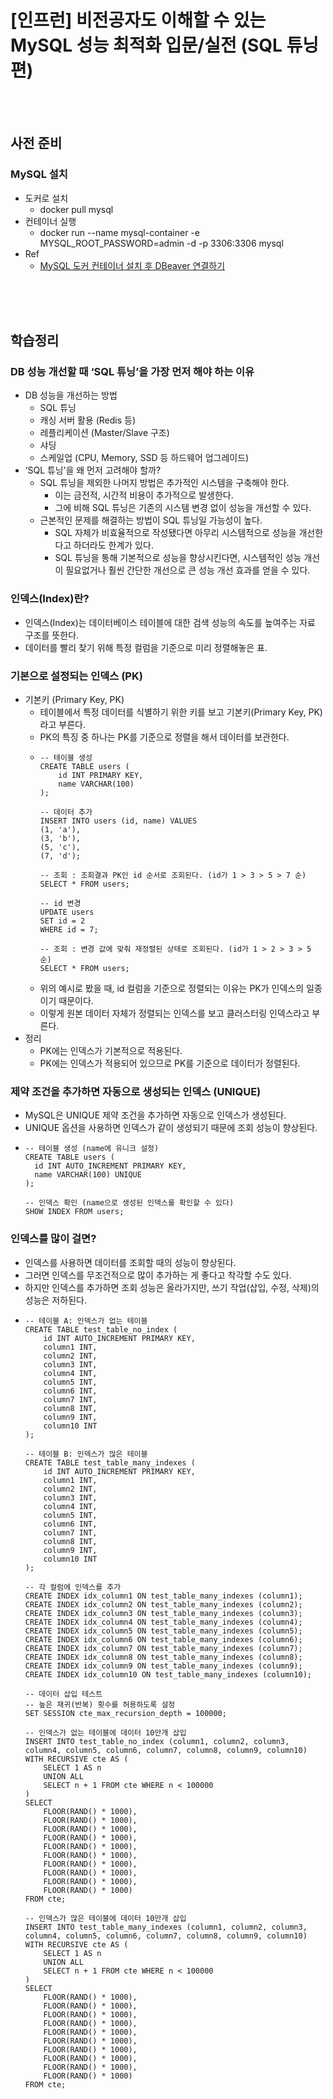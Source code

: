 # [인프런] 비전공자도 이해할 수 있는 MySQL 성능 최적화 입문/실전 (SQL 튜닝편)

<br><br>
## 사전 준비
### MySQL 설치
- 도커로 설치
  - docker pull mysql
- 컨테이너 실행
  - docker run --name mysql-container -e MYSQL_ROOT_PASSWORD=admin -d -p 3306:3306 mysql
- Ref
  - [MySQL 도커 컨테이너 설치 후 DBeaver 연결하기](https://robomoan.medium.com/mysql-%EB%8F%84%EC%BB%A4-%EC%BB%A8%ED%85%8C%EC%9D%B4%EB%84%88-%EC%84%A4%EC%B9%98-%ED%9B%84-dbeaver-%EC%97%B0%EA%B2%B0%ED%95%98%EA%B8%B0-cf945454cf1e)

<br><br><br>

## 학습정리
### DB 성능 개선할 때 ‘SQL 튜닝’을 가장 먼저 해야 하는 이유
- DB 성능을 개선하는 방법
  - SQL 튜닝
  - 캐싱 서버 활용 (Redis 등)
  - 레플리케이션 (Master/Slave 구조)
  - 샤딩
  - 스케일업 (CPU, Memory, SSD 등 하드웨어 업그레이드)
- ‘SQL 튜닝’을 왜 먼저 고려해야 할까?
  - SQL 튜닝을 제외한 나머지 방법은 추가적인 시스템을 구축해야 한다.
    - 이는 금전적, 시간적 비용이 추가적으로 발생한다.
    - 그에 비해 SQL 튜닝은 기존의 시스템 변경 없이 성능을 개선할 수 있다.
  - 근본적인 문제를 해결하는 방법이 SQL 튜닝일 가능성이 높다.
    - SQL 자체가 비효율적으로 작성됐다면 아무리 시스템적으로 성능을 개선한다고 하더라도 한계가 있다.
    - SQL 튜닝을 통해 기본적으로 성능을 향상시킨다면, 시스템적인 성능 개선이 필요없거나 훨씬 간단한 개선으로 큰 성능 개선 효과를 얻을 수 있다. 

### 인덱스(Index)란?
- 인덱스(Index)는 데이터베이스 테이블에 대한 검색 성능의 속도를 높여주는 자료 구조를 뜻한다. 
- 데이터를 빨리 찾기 위해 특정 컬럼을 기준으로 미리 정렬해놓은 표.

### 기본으로 설정되는 인덱스 (PK)
- 기본키 (Primary Key, PK)
  - 테이블에서 특정 데이터를 식별하기 위한 키를 보고 기본키(Primary Key, PK)라고 부른다.
  - PK의 특징 중 하나는 PK를 기준으로 정렬을 해서 데이터를 보관한다.
  - ```
    -- 테이블 생성
    CREATE TABLE users (
        id INT PRIMARY KEY,
        name VARCHAR(100)
    );

    -- 데이터 추가
    INSERT INTO users (id, name) VALUES 
    (1, 'a'),
    (3, 'b'),
    (5, 'c'),
    (7, 'd');

    -- 조회 : 조회결과 PK인 id 순서로 조회된다. (id가 1 > 3 > 5 > 7 순)
    SELECT * FROM users;

    -- id 변경
    UPDATE users
    SET id = 2
    WHERE id = 7;

    -- 조회 : 변경 값에 맞춰 재정렬된 상태로 조회된다. (id가 1 > 2 > 3 > 5 순)
    SELECT * FROM users;
    ```
  - 위의 예시로 봤을 때, id 컬럼을 기준으로 정렬되는 이유는 PK가 인덱스의 일종이기 때문이다.
  - 이렇게 원본 데이터 자체가 정렬되는 인덱스를 보고 클러스터링 인덱스라고 부른다.
- 정리
  - PK에는 인덱스가 기본적으로 적용된다.
  - PK에는 인덱스가 적용되어 있으므로 PK를 기준으로 데이터가 정렬된다.

### 제약 조건을 추가하면 자동으로 생성되는 인덱스 (UNIQUE)
- MySQL은 UNIQUE 제약 조건을 추가하면 자동으로 인덱스가 생성된다.
- UNIQUE 옵션을 사용하면 인덱스가 같이 생성되기 때문에 조회 성능이 향상된다.
- ```
  -- 테이블 생성 (name에 유니크 설정)
  CREATE TABLE users (
    id INT AUTO_INCREMENT PRIMARY KEY,
    name VARCHAR(100) UNIQUE
  );

  -- 인덱스 확인 (name으로 생성된 인덱스를 확인할 수 있다)
  SHOW INDEX FROM users;
  ```

### 인덱스를 많이 걸면?
- 인덱스를 사용하면 데이터를 조회할 때의 성능이 향상된다.
- 그러면 인덱스를 무조건적으로 많이 추가하는 게 좋다고 착각할 수도 있다.
- 하지만 인덱스를 추가하면 조회 성능은 올라가지만, 쓰기 작업(삽입, 수정, 삭제)의 성능은 저하된다.
- ```
  -- 테이블 A: 인덱스가 없는 테이블
  CREATE TABLE test_table_no_index (
      id INT AUTO_INCREMENT PRIMARY KEY,
      column1 INT,
      column2 INT,
      column3 INT,
      column4 INT,
      column5 INT,
      column6 INT,
      column7 INT,
      column8 INT,
      column9 INT,
      column10 INT
  );

  -- 테이블 B: 인덱스가 많은 테이블
  CREATE TABLE test_table_many_indexes (
      id INT AUTO_INCREMENT PRIMARY KEY,
      column1 INT,
      column2 INT,
      column3 INT,
      column4 INT,
      column5 INT,
      column6 INT,
      column7 INT,
      column8 INT,
      column9 INT,
      column10 INT
  );

  -- 각 컬럼에 인덱스를 추가
  CREATE INDEX idx_column1 ON test_table_many_indexes (column1);
  CREATE INDEX idx_column2 ON test_table_many_indexes (column2);
  CREATE INDEX idx_column3 ON test_table_many_indexes (column3);
  CREATE INDEX idx_column4 ON test_table_many_indexes (column4);
  CREATE INDEX idx_column5 ON test_table_many_indexes (column5);
  CREATE INDEX idx_column6 ON test_table_many_indexes (column6);
  CREATE INDEX idx_column7 ON test_table_many_indexes (column7);
  CREATE INDEX idx_column8 ON test_table_many_indexes (column8);
  CREATE INDEX idx_column9 ON test_table_many_indexes (column9);
  CREATE INDEX idx_column10 ON test_table_many_indexes (column10);

  -- 데이터 삽입 테스트
  -- 높은 재귀(반복) 횟수를 허용하도록 설정
  SET SESSION cte_max_recursion_depth = 100000; 

  -- 인덱스가 없는 테이블에 데이터 10만개 삽입
  INSERT INTO test_table_no_index (column1, column2, column3, column4, column5, column6, column7, column8, column9, column10)
  WITH RECURSIVE cte AS (
      SELECT 1 AS n
      UNION ALL
      SELECT n + 1 FROM cte WHERE n < 100000
  )
  SELECT
      FLOOR(RAND() * 1000),
      FLOOR(RAND() * 1000),
      FLOOR(RAND() * 1000),
      FLOOR(RAND() * 1000),
      FLOOR(RAND() * 1000),
      FLOOR(RAND() * 1000),
      FLOOR(RAND() * 1000),
      FLOOR(RAND() * 1000),
      FLOOR(RAND() * 1000),
      FLOOR(RAND() * 1000)
  FROM cte;

  -- 인덱스가 많은 테이블에 데이터 10만개 삽입
  INSERT INTO test_table_many_indexes (column1, column2, column3, column4, column5, column6, column7, column8, column9, column10)
  WITH RECURSIVE cte AS (
      SELECT 1 AS n
      UNION ALL
      SELECT n + 1 FROM cte WHERE n < 100000
  )
  SELECT
      FLOOR(RAND() * 1000),
      FLOOR(RAND() * 1000),
      FLOOR(RAND() * 1000),
      FLOOR(RAND() * 1000),
      FLOOR(RAND() * 1000),
      FLOOR(RAND() * 1000),
      FLOOR(RAND() * 1000),
      FLOOR(RAND() * 1000),
      FLOOR(RAND() * 1000),
      FLOOR(RAND() * 1000)
  FROM cte;
  ```
